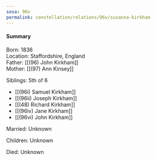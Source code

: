 ```yaml
---
sosa: 96v
permalink: constellation/relations/96v/susanna-kirkham
---
```


#### Summary

Born: 1836
<br>Location: Staffordshire, England
<br>Father: [[(96) John Kirkham]]
<br>Mother: [[(97) Ann Kinsey]]

Siblings: 5th of 6

* [[(96i) Samuel Kirkham]]
* [[(96ii) Joseph Kirkham]]
* [[(48) Richard Kirkham]]
* [[(96iv) Jane Kirkham]]
* [[(96vi) John Kirkham]]

Married: Unknown

Children: Unknown

Died: Unknown

<br>